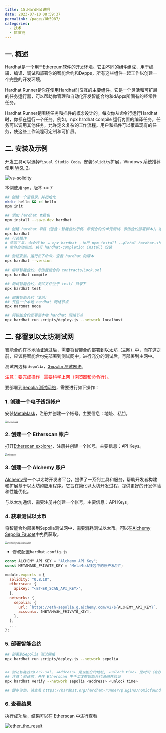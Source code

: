 ```yaml
---
title: 15.HardHat说明
date: 2023-07-10 08:59:37
permalink: /pages/8b5987/
categories:
  - 技术
  - 区块链
---
```


## 一. 概述

Hardhat是一个用于Ethereum软件的开发环境。它由不同的组件组成，用于编辑、编译、调试和部署你的智能合约和DApps，所有这些组件一起工作以创建一个完整的开发环境。

Hardhat Runner是你在使用Hardhat时交互的主要组件。它是一个灵活和可扩展的任务运行器，可以帮助你管理和自动化开发智能合约和dApps所固有的经常性任务。

Hardhat Runner是围绕任务和插件的概念设计的。每次你从命令行运行Hardhat时，你都在运行一个任务。例如，npx hardhat compile 运行内置的编译任务。任务可以调用其他任务，允许定义复杂的工作流程。用户和插件可以覆盖现有的任务，使这些工作流程可定制和可扩展。

## 二. 安装及示例

开发工具可以选择`Visual Studio Code`，安装`Solidity`扩展，Windows 系统推荐使用 [WSL 2](https://learn.microsoft.com/en-us/windows/wsl/install)。

![vs-solidity](./images/vs-solidity.png)

本例使用`npm`，版本 >= 7

``` bash
## 创建一个空目录，并初始化
mkdir hello && cd hello
npm init

## 添加 hardhat 依赖包
npm install --save-dev hardhat

## 创建 hardhat 项目（包含：智能合约示例、示例合约的单元测试、示例合约部署脚本）。选择 Create a JavaScript project
npx hardhat
## 可选操作
# 简写工具，命令行 hh = npx hardhat ，执行 npm install --global hardhat-shorthand 安装
# 命令自动完成，执行 hardhat-completion install 安装

## 验证安装，运行如下命令，查看 hardhat 的版本
npx hardhat --version
 
## 编译智能合约，示例智能合约 contracts/Lock.sol
npx hardhat compile

## 测试智能合约，测试文件位于 test/ 目录下
npx hardhat test

## 部署智能合约（本地）
## 开启一个本地 hardhat 网络节点
npx hardhat node

## 将智能合约部署到本地 hardhat 网络节点
npx hardhat run scripts/deploy.js --network localhost

```

## 二. 部署到以太坊测试网

智能合约在本地验证通过后，需要将智能合约部署到[以太坊（主网）](https://etherscan.io)中，而在这之前，应该将智能合约先部署到测试网中，进行充分的测试后，再部署到主网中。

测试网选择 `Sepolia`，[Sepolia 测试网络](https://sepolia.etherscan.io)。

<font color="red">注意：要完成操作，需要科学上网（浏览器和命令行）。</font>

要部署到[Sepolia 测试网络](https://sepolia.etherscan.io)，需要进行如下操作：

### 1. 创建一个电子钱包帐户

安装[MetaMask](https://metamask.io)，注册并创建一个帐号。主要信息：地址、私钥。

<img src="./images/metamask.png" alt="metamask" style="zoom:50%;" />

### 2. 创建一个 Etherscan 帐户

打开[Etherscan explorer](https://etherscan.io)，注册并创建一个帐号。主要信息：API Keys。

<img src="./images/ethscan.png" alt="ethscan" style="zoom:50%;" />

### 3. 创建一个 Alchemy 账户

[Alchemy](https://www.alchemy.com)是一个以太坊开发者平台，提供了一系列工具和服务，帮助开发者构建和扩展基于以太坊的应用程序。它旨在简化以太坊开发过程，提供更好的开发体验和性能优化。

与以太坊通信，需要注册并创建一个帐号。主要信息：API Keys。

### 4. 获取测试以太币

将智能合约部署到Sepolia测试网中，需要消耗测试以太币。可以在[Alchemy Sepolia Faucet](https://sepoliafaucet.com)中免费获取。

<img src="./images/AlchemySepoliaFaucet.png" alt="AlchemySepoliaFaucet" style="zoom:50%;" />

- 修改配置`hardhat.config.js`

```js
const ALCHEMY_API_KEY = "Alchemy API Key";
const METAMASK_PRIVATE_KEY = "MetaMask钱包中的账户私钥";

module.exports = {
  solidity: "0.8.18",
  etherscan: {
    apiKey: "<ETHER_SCAN_API_KEY>",
  },
  networks: {
    sepolia: {
      url: `https://eth-sepolia.g.alchemy.com/v2/${ALCHEMY_API_KEY}`,
      accounts: [METAMASK_PRIVATE_KEY],
    },
  },
  ...
};
```

### 5. 部署智能合约
```bash
## 部署到Sepolia 测试网络
npx hardhat run scripts/deploy.js --network sepolia


## 验证智能合约Lock.sol, <address> 是智能合约地址, <unlock time> 是时间（毫秒）
## 注意：验证前，先在 Etherscan 中手工发布智能合约源码并验证
npx hardhat verify --network sepolia <address> <unlock time>

## 跟多详情，请查看 https://hardhat.org/hardhat-runner/plugins/nomicfoundation-hardhat-verify
```

### 6. 查看结果
执行成功后，结果可以在 Etherscan 中进行查看

![ether_thx_result](./images/ether_thx_result.png)



